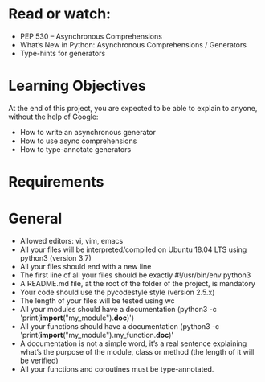 # Read or watch:

 - PEP 530 – Asynchronous Comprehensions
 - What’s New in Python: Asynchronous Comprehensions / Generators
 - Type-hints for generators
# Learning Objectives
At the end of this project, you are expected to be able to explain to anyone, without the help of Google:

 - How to write an asynchronous generator
 - How to use async comprehensions
 - How to type-annotate generators
# Requirements
# General
- Allowed editors: vi, vim, emacs
- All your files will be interpreted/compiled on Ubuntu 18.04 LTS using python3 (version 3.7)
- All your files should end with a new line
- The first line of all your files should be exactly #!/usr/bin/env python3
- A README.md file, at the root of the folder of the project, is mandatory
- Your code should use the pycodestyle style (version 2.5.x)
- The length of your files will be tested using wc
- All your modules should have a documentation (python3 -c 'print(__import__("my_module").__doc__)')
- All your functions should have a documentation (python3 -c 'print(__import__("my_module").my_function.__doc__)'
- A documentation is not a simple word, it’s a real sentence explaining what’s the purpose of the module, class or method (the length of it will be verified)
- All your functions and coroutines must be type-annotated.